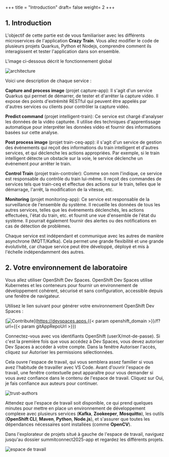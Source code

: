 +++
title = "Introduction"
draft= false
weight= 2
+++

## 1. Introduction 

L'objectif de cette partie est de vous familiariser avec les différents microservices de l'application **Crazy Train**. Vous allez modifier le code de plusieurs projets Quarkus, Python et Nodejs, comprendre comment ils interagissent et tester l'application dans son ensemble.

 L'image ci-dessous décrit le fonctionnement global

![architecture](/images/dev-section/architecture.png)

Voici une description de chaque service :

**Capture and process image** (projet capture-app): Il s'agit d'un service Quarkus qui permet de démarrer, de tester et d'arrêter la capture vidéo. Il expose des points d'extrémité RESTful qui peuvent être appelés par d'autres services ou clients pour contrôler la capture vidéo.

**Predict command** (projet intelligent-train): Ce service est chargé d'analyser les données de la vidéo capturée. Il utilise des techniques d'apprentissage automatique pour interpréter les données vidéo et fournir des informations basées sur cette analyse.

**Post process image** (projet train-ceq-app): il s'agit d'un service de gestion des événements qui reçoit des informations du train intelligent et d'autres services, et qui déclenche les actions appropriées. Par exemple, si le train intelligent détecte un obstacle sur la voie, le service déclenche un événement pour arrêter le train.

**Control Train** (projet train-controler): Comme son nom l'indique, ce service est responsable du contrôle du train lui-même. Il reçoit des commandes de services tels que train-ceq et effectue des actions sur le train, telles que le démarrage, l'arrêt, la modification de la vitesse, etc.

**Monitoring** (projet monitoring-app): Ce service est responsable de la surveillance de l'ensemble du système. Il recueille les données de tous les autres services, telles que les événements déclenchés, les actions effectuées, l'état du train, etc. et fournit une vue d'ensemble de l'état du système. Il pourrait également fournir des alertes ou des notifications en cas de détection de problèmes.

Chaque service est indépendant et communique avec les autres de manière asynchrone (MQTT/Kafka). Cela permet une grande flexibilité et une grande évolutivité, car chaque service peut être développé, déployé et mis à l'échelle indépendamment des autres.

## 2. Votre environnement de laboratoire

Vous allez utiliser OpenShift Dev Spaces. OpenShift Dev Spaces utilise Kubernetes et les conteneurs pour fournir un environnement de développement cohérent, sécurisé et sans configuration, accessible depuis une fenêtre de navigateur.

Utilisez le lien suivant pour générer votre environnement OpenShift Dev Spaces : 

[![Contribute](https://www.eclipse.org/che/contribute.svg)](https://devspaces.apps.{{< param openshift_domain >}}/f?url={{< param gitAppRepoUrl >}})


Connectez-vous avec vos identifiants OpenShift (userX/mot-de-passe). Si c'est la première fois que vous accédez à Dev Spaces, vous devez autoriser Dev Spaces à accéder à votre compte. Dans la fenêtre Autoriser l'accès, cliquez sur Autoriser les permissions sélectionnées.

Cela ouvre l'espace de travail, qui vous semblera assez familier si vous avez l'habitude de travailler avec VS Code. Avant d'ouvrir l'espace de travail, une fenêtre contextuelle peut apparaître pour vous demander si vous avez confiance dans le contenu de l'espace de travail. Cliquez sur Oui, je fais confiance aux auteurs pour continuer.

![trust-authors](/images/dev-section/trust-authors.png)

Attendez que l'espace de travail soit disponible, ce qui prend quelques minutes pour mettre en place un environnement de développement complexe avec plusieurs services (**Kafka**, **Zookeeper**, **Mosquitto**), les outils (**OpenShift CLI**, **Maven**, **Python**, **Node.js**), et s'assurer que toutes les dépendances nécessaires sont installées (comme **OpenCV**).

Dans l'explorateur de projets situé à gauche de l'espace de travail, naviguez jusqu'au dossier summitconnect2025-app et regardez les différents projets.

![espace de travail](/images/dev-section/workspace.png)